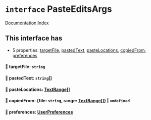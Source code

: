 # `interface` PasteEditsArgs

[Documentation Index](../README.md)

## This interface has

- 5 properties:
[targetFile](#-targetfile-string),
[pastedText](#-pastedtext-string),
[pasteLocations](#-pastelocations-textrange),
[copiedFrom](#-copiedfrom-file-string-range-textrange--undefined),
[preferences](#-preferences-userpreferences)


#### 📄 targetFile: `string`



#### 📄 pastedText: `string`\[]



#### 📄 pasteLocations: [TextRange](../private.interface.TextRange/README.md)\[]



#### 📄 copiedFrom: \{file: `string`, range: [TextRange](../private.interface.TextRange/README.md)\[]} | `undefined`



#### 📄 preferences: [UserPreferences](../private.interface.UserPreferences/README.md)



